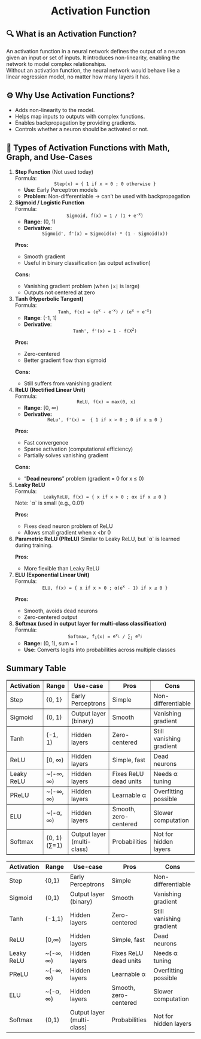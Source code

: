<div align='center'>
    <h1>Activation Function</h1>
</div>

##  🔍 What is an Activation Function?
An activation function in a neural network defines the output of a neuron given an input or set of inputs. It introduces non-linearity, enabling the network to model complex relationships. <br>
Without an activation function, the neural network would behave like a linear regression model, no matter how many layers it has.

##  ⚙️ Why Use Activation Functions?
-   Adds non-linearity to the model. <br>
-   Helps map inputs to outputs with complex functions. <br>
-   Enables backpropagation by providing gradients. <br>
-   Controls whether a neuron should be activated or not. <br>

##  🧮 Types of Activation Functions with Math, Graph, and Use-Cases
<div>
<ol>
<li> <strong>Step Function</strong> (Not used today) <br>
Formula:
<div>
    <div align='center'>
        <code>Step(x) = { 1 if x &gt; 0 ; 0 otherwise }</code>
    </div>
</div>

-  **Use**: Early Perceptron models <br>
-  **Problem**: Non-differentiable → can’t be used with backpropagation <br>
</li>
<li><strong>Sigmoid / Logistic Function</strong> <br>
Formula:
<div>
    <div align='center'>
        <code>Sigmoid, f(x) = <span>1 / (1 + <span>e<sup>-x</sup></span>)</span></code>
    </div>
</div>

-  **Range:** (0, 1) <br>
-  **Derivative:** <br>

<div>
    <div align='center'>
        <code>Sigmoid', f'(x) = Sigmoid(x) * (1 - Sigmoid(x))</code>
    </div>
</div>

**Pros:** <br>
-  Smooth gradient <br>
-  Useful in binary classification (as output activation) <br>

**Cons:**  <br>
-  Vanishing gradient problem (when `|x|` is large) <br>
-  Outputs not centered at zero <br>
</li>
<li><strong>Tanh (Hyperbolic Tangent)</strong> <br>
Formula:
<div>
    <div align='center'>
        <code>Tanh, f(x) = (<span>e<sup>x</sup></span> - <span>e<sup>-x</sup></span>) / (<span>e<sup>x</sup></span> + <span>e<sup>-x</sup></span>)</code>
    </div>
</div>

- **Range**: (-1, 1) <br>
- **Derivative**: <br>

<div>
    <div align='center'>
        <code>Tanh', f'(x) = 1 - <span>f(X<sup>2</sup></span>)</code>
    </div>
</div>

**Pros:** <br>
-   Zero-centered <br> 
-   Better gradient flow than sigmoid <br>

**Cons:** <br>
-   Still suffers from vanishing gradient
</li>
<li><strong>ReLU (Rectified Linear Unit)</strong> <br>
Formula:
<div>
    <div align='center'>
        <code> ReLU, f(x) = max(0, x)</code>
    </div>
</div>

-  **Range:** [0, ∞) <br>
-  **Derivative:** <br>

<div>
    <div align='center'>
        <code>ReLu', f'(x) =  { 1 if x &gt; 0 ; 0 if x ≤ 0 }</code>
    </div>
</div>

**Pros:** <br>
-   Fast convergence <br>
-   Sparse activation (computational efficiency) <br>
-   Partially solves vanishing gradient <br>

**Cons:** <br>
-   “**Dead neurons**” problem (gradient = 0 for x ≤ 0) <br>
</li>
<li><strong>Leaky ReLU</strong> <br>
Formula:
<div>
    <div align='center'>
        <code>LeakyReLU, f(x) = { x if x &gt; 0 ; αx if x ≤ 0 }</code>
    </div>
</div>
Note: `α` is small (e.g., 0.01) <br>

**Pros:** <br>
-   Fixes dead neuron problem of ReLU <br>
-   Allows small gradient when x <br 0 <br>
</li>
<li><strong>Parametric ReLU (PReLU)</strong>
Similar to Leaky ReLU, but `α` is learned during training. <br>

**Pros:**  <br>
-   More flexible than Leaky ReLU <br>
</li>
<li><strong>ELU (Exponential Linear Unit)</strong> <br>
Formula:
<div>
    <div align='center'>
        <code>ELU, f(x) = { x if x &gt; 0 ; α(<span>e<sup>x</sup></span> - 1) if x ≤ 0 }</code>
    </div>
</div>

**Pros:** <br>
-   Smooth, avoids dead neurons <br>
-   Zero-centered output <br>
</li>
<li><strong>Softmax (used in output layer for multi-class classification)</strong> <br>
Formula:
<div>
    <div align='center'>
        <code>Softmax, <span>f<sub>i</sub></span>(x) = <span>e<sup>x<sub>i</sub></sup></span> / <span>∑<sub>j</sub></span> <span>e<sup>x<sub>j</sub></sup></span></code>
    </div>
</div>

- **Range:** (0, 1), sum = 1 <br>
- **Use:** Converts logits into probabilities across multiple classes </br>
</li>
</ol>
</div>
<div>

##  Summary Table

<table border="1" cellspacing="0" cellpadding="6"> 
<thead> <tr> <th>Activation</th> <th>Range</th> <th>Use-case</th> <th>Pros</th> <th>Cons</th> </tr> </thead> 
<tbody> 
    <tr> <td>Step</td> <td>{0, 1}</td> <td>Early Perceptrons</td> <td>Simple</td> <td>Non-differentiable</td> </tr> 
    <tr> <td>Sigmoid</td> <td>(0, 1)</td> <td>Output layer (binary)</td> <td>Smooth</td> <td>Vanishing gradient</td> </tr>
    <tr> <td>Tanh</td> <td>(-1, 1)</td> <td>Hidden layers</td> <td>Zero-centered</td> <td>Still vanishing gradient</td> </tr>
    <tr> <td>ReLU</td> <td>[0, ∞)</td> <td>Hidden layers</td> <td>Simple, fast</td> <td>Dead neurons</td> </tr>
    <tr> <td>Leaky ReLU</td> <td>~(-∞, ∞)</td> <td>Hidden layers</td> <td>Fixes ReLU dead units</td> <td>Needs α tuning</td> </tr> 
    <tr> <td>PReLU</td> <td>~(-∞, ∞)</td> <td>Hidden layers</td> <td>Learnable α</td> <td>Overfitting possible</td> </tr> 
    <tr> <td>ELU</td> <td>~(-α, ∞)</td> <td>Hidden layers</td> <td>Smooth, zero-centered</td> <td>Slower computation</td> </tr>
    <tr> <td>Softmax</td> <td>(0, 1) (∑=1)</td> <td>Output layer (multi-class)</td> <td>Probabilities</td> <td>Not for hidden layers</td> </tr>
</tbody> 
</table>

| Activation | Range     | Use-case                   | Pros                  | Cons                     |
| ---------- | --------- | -------------------------- | --------------------- | ------------------------ |
| Step       | {0,1}     | Early Perceptrons          | Simple                | Non-differentiable       |
| Sigmoid    | (0,1)     | Output layer (binary)      | Smooth                | Vanishing gradient       |
| Tanh       | (-1,1)    | Hidden layers              | Zero-centered         | Still vanishing gradient |
| ReLU       | \[0,∞)    | Hidden layers              | Simple, fast          | Dead neurons             |
| Leaky ReLU | \~(-∞, ∞) | Hidden layers              | Fixes ReLU dead units | Needs α tuning           |
| PReLU      | \~(-∞, ∞) | Hidden layers              | Learnable α           | Overfitting possible     |
| ELU        | \~(-α, ∞) | Hidden layers              | Smooth, zero-centered | Slower computation       |
| Softmax    | (0,1)     | Output layer (multi-class) | Probabilities         | Not for hidden layers    |

</div>